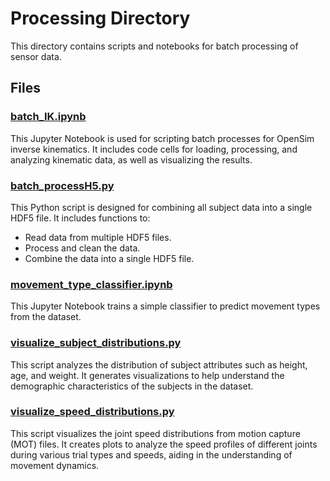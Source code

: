 # Processing Directory

This directory contains scripts and notebooks for batch processing of sensor data.

## Files

### [batch_IK.ipynb](processing/batch_IK.ipynb)
This Jupyter Notebook is used for scripting batch processes for OpenSim inverse kinematics. It includes code cells for loading, processing, and analyzing kinematic data, as well as visualizing the results.

### [batch_processH5.py](processing/batch_processH5.py)
This Python script is designed for combining all subject data into a single HDF5 file. It includes functions to:
- Read data from multiple HDF5 files.
- Process and clean the data.
- Combine the data into a single HDF5 file.

### [movement_type_classifier.ipynb](movement_type_classifier.ipynb)
This Jupyter Notebook trains a simple classifier to predict movement types from the dataset.

### [visualize_subject_distributions.py](visualize_subject_distributions.py)
This script analyzes the distribution of subject attributes such as height, age, and weight. It generates visualizations to help understand the demographic characteristics of the subjects in the dataset.

### [visualize_speed_distributions.py](visualize_speed_distributions.py)
This script visualizes the joint speed distributions from motion capture (MOT) files. It creates plots to analyze the speed profiles of different joints during various trial types and speeds, aiding in the understanding of movement dynamics.